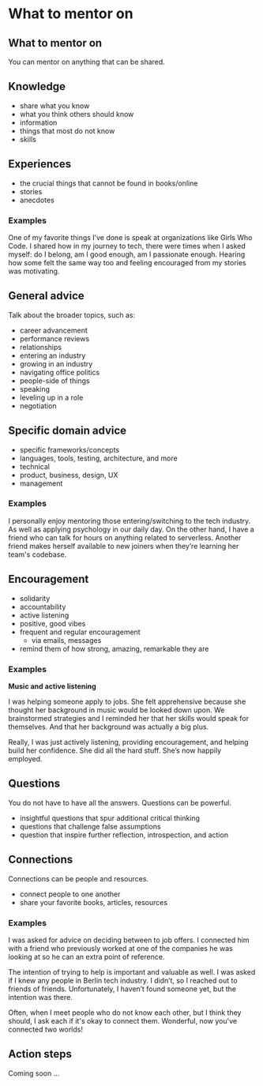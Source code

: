 # What to mentor on

## What to mentor on

You can mentor on anything that can be shared.

## Knowledge

* share what you know
* what you think others should know
* information
* things that most do not know
* skills

## Experiences

* the crucial things that cannot be found in books/online
* stories
* anecdotes

### Examples

One of my favorite things I’ve done is speak at organizations like Girls Who Code. I shared how in my journey to tech, there were times when I asked myself: do I belong, am I good enough, am I passionate enough. Hearing how some felt the same way too and feeling encouraged from my stories was motivating.

## General advice

Talk about the broader topics, such as:

* career advancement
* performance reviews
* relationships
* entering an industry
* growing in an industry
* navigating office politics
* people-side of things
* speaking
* leveling up in a role
* negotiation

## Specific domain advice

* specific frameworks/concepts
* languages, tools, testing, architecture, and more
* technical
* product, business, design, UX
* management

### Examples

I personally enjoy mentoring those entering/switching to the tech industry. As well as applying psychology in our daily day. On the other hand, I have a friend who can talk for hours on anything related to serverless. Another friend makes herself available to new joiners when they’re learning her team's codebase.

## Encouragement

* solidarity
* accountability
* active listening
* positive, good vibes
* frequent and regular encouragement
  * via emails, messages
* remind them of how strong, amazing, remarkable they are

### Examples

**Music and active listening**

I was helping someone apply to jobs. She felt apprehensive because she thought her background in music would be looked down upon. We brainstormed strategies and I reminded her that her skills would speak for themselves. And that her background was actually a big plus.

Really, I was just actively listening, providing encouragement, and helping build her confidence. She did all the hard stuff. She’s now happily employed.

## Questions

You do not have to have all the answers. Questions can be powerful.

* insightful questions that spur additional critical thinking
* questions that challenge false assumptions
* question that inspire further reflection, introspection, and action

## Connections

Connections can be people and resources.

* connect people to one another
* share your favorite books, articles, resources

### Examples

I was asked for advice on deciding between to job offers. I connected him with a friend who previously worked at one of the companies he was looking at so he can an extra point of reference.

The intention of trying to help is important and valuable as well. I was asked if I knew any people in Berlin tech industry. I didn’t, so I reached out to friends of friends. Unfortunately, I haven’t found someone yet, but the intention was there.

Often, when I meet people who do not know each other, but I think they should, I ask each if it's okay to connect them. Wonderful, now you've connected two worlds!

## Action steps

Coming soon ...

